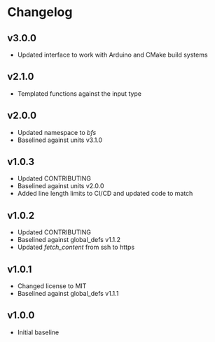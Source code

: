 # Changelog

## v3.0.0
- Updated interface to work with Arduino and CMake build systems

## v2.1.0
- Templated functions against the input type

## v2.0.0
- Updated namespace to *bfs*
- Baselined against units v3.1.0

## v1.0.3
- Updated CONTRIBUTING
- Baselined against units v2.0.0
- Added line length limits to CI/CD and updated code to match

## v1.0.2
- Updated CONTRIBUTING
- Baselined against global_defs v1.1.2
- Updated *fetch_content* from ssh to https

## v1.0.1
- Changed license to MIT
- Baselined against global_defs v1.1.1

## v1.0.0
- Initial baseline
